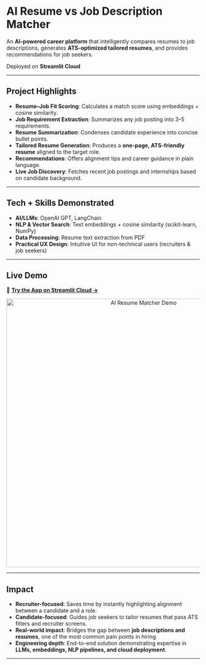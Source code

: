 # AI Resume vs Job Description Matcher  

An **AI-powered career platform** that intelligently compares resumes to job descriptions, generates **ATS-optimized tailored resumes**, and provides recommendations for job seekers.  

Deployed on **Streamlit Cloud** 

---

## Project Highlights  

- **Resume–Job Fit Scoring**: Calculates a match score using embeddings + cosine similarity.  
- **Job Requirement Extraction**: Summarizes any job posting into 3–5 requirements.  
- **Resume Summarization**: Condenses candidate experience into concise bullet points.  
- **Tailored Resume Generation**: Produces a **one-page, ATS-friendly resume** aligned to the target role.  
- **Recommendations**: Offers alignment tips and career guidance in plain language.  
- **Live Job Discovery**: Fetches recent job postings and internships based on candidate background.  

---

## Tech + Skills Demonstrated  

- **AI/LLMs**: OpenAI GPT, LangChain  
- **NLP & Vector Search**: Text embeddings + cosine similarity (scikit-learn, NumPy)  
- **Data Processing**: Resume text extraction from PDF     
- **Practical UX Design**: Intuitive UI for non-technical users (recruiters & job seekers)  

---

## Live Demo  

🔗 [**Try the App on Streamlit Cloud →**](https://ai-resume-job-description-matcher.streamlit.app/)  

<p align="center">
  <img src="demo.gif" alt="AI Resume Matcher Demo" width="700">
</p>  

---

## Impact  

- **Recruiter-focused**: Saves time by instantly highlighting alignment between a candidate and a role.  
- **Candidate-focused**: Guides job seekers to tailor resumes that pass ATS filters and recruiter screens.  
- **Real-world impact**: Bridges the gap between **job descriptions and resumes**, one of the most common pain points in hiring.  
- **Engineering depth**: End-to-end solution demonstrating expertise in **LLMs, embeddings, NLP pipelines, and cloud deployment**.  

---

